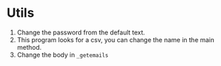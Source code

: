 # Utils

1. Change the password from the default text. 
2. This program looks for a csv, you can change the name in the main method. 
3. Change the body in `_getemails`
